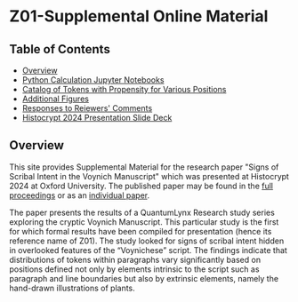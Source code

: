 # Z01-Supplemental Online Material

## Table of Contents
- [Overview](#Overview)
- [Python Calculation Jupyter Notebooks](Notebook_Index.md#Python-Calculation-Jupyter-Notebooks)
- [Catalog of Tokens with Propensity for Various Positions](Catalog_of_Token_Propensities.md#Catalog-of-Tokens-with-Propensity-for-Various-Positions)
- [Additional Figures](Additional_Figures.md#Additional-Figures)
- [Responses to Reiewers' Comments](Response_to_Reviewer_Comments.md)
- [Histocrypt 2024 Presentation Slide Deck](https://docs.google.com/presentation/d/1b68BAZMNlvpV6L_RyBUUMHbbUUwTiu0o)



## Overview
This site provides Supplemental Material for the 
research paper "Signs of Scribal Intent in the Voynich Manuscript" which was presented at Histocrypt 2024 at Oxford University.
The published paper may be found in the [full proceedings](https://dspace.ut.ee/items/cad14117-84f7-411e-b71f-6865f4ed3676) or
as an [individual paper](https://dspace.ut.ee/items/f57c5030-067e-4872-942f-f9c153e49747).


The paper presents the results of a QuantumLynx Research study series exploring
the cryptic Voynich Manuscript. This particular study is the first for which 
formal results have been compiled for presentation (hence its reference name of Z01).
The study looked for signs of scribal intent hidden in overlooked features of the 
“Voynichese” script. The findings indicate that distributions of tokens within paragraphs 
vary significantly based on positions defined not only by elements intrinsic to the 
script such as paragraph and line boundaries but also by extrinsic elements, 
namely the hand-drawn illustrations of plants.



